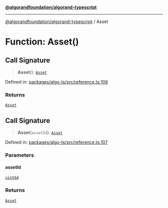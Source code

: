 [**@algorandfoundation/algorand-typescript**](../README.md)

***

[@algorandfoundation/algorand-typescript](../README.md) / Asset

# Function: Asset()

## Call Signature

> **Asset**(): [`Asset`](../type-aliases/Asset.md)

Defined in: [packages/algo-ts/src/reference.ts:106](https://github.com/algorandfoundation/puya-ts/blob/main/packages/algo-ts/src/reference.ts#L106)

### Returns

[`Asset`](../type-aliases/Asset.md)

## Call Signature

> **Asset**(`assetId`): [`Asset`](../type-aliases/Asset.md)

Defined in: [packages/algo-ts/src/reference.ts:107](https://github.com/algorandfoundation/puya-ts/blob/main/packages/algo-ts/src/reference.ts#L107)

### Parameters

#### assetId

[`uint64`](../type-aliases/uint64.md)

### Returns

[`Asset`](../type-aliases/Asset.md)

